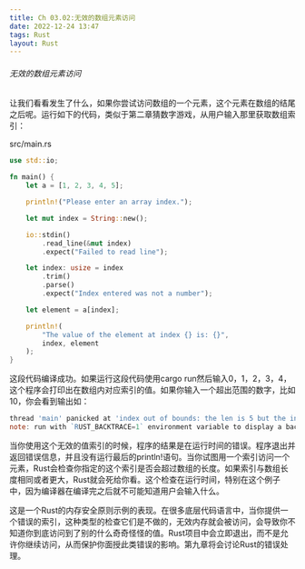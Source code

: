 ```yaml
---
title: Ch 03.02:无效的数组元素访问
date: 2022-12-24 13:47
tags: Rust
layout: Rust
---
```

###### 无效的数组元素访问

让我们看看发生了什么，如果你尝试访问数组的一个元素，这个元素在数组的结尾之后呢。运行如下的代码，类似于第二章猜数字游戏，从用户输入那里获取数组索引：

src/main.rs

```rust
use std::io;

fn main() {
    let a = [1, 2, 3, 4, 5];

    println!("Please enter an array index.");

    let mut index = String::new();

    io::stdin()
        .read_line(&mut index)
        .expect("Failed to read line");

    let index: usize = index
        .trim()
        .parse()
        .expect("Index entered was not a number");

    let element = a[index];

    println!(
        "The value of the element at index {} is: {}",
        index, element
    );
}
```

这段代码编译成功。如果运行这段代码使用cargo run然后输入0，1，2，3，4，这个程序会打印出在数组内对应索引的值。如果你输入一个超出范围的数字，比如10，你会看到输出如：

```powershell
thread 'main' panicked at 'index out of bounds: the len is 5 but the index is 10', src/main.rs:19:19
note: run with `RUST_BACKTRACE=1` environment variable to display a backtrace

```

当你使用这个无效的值索引的时候，程序的结果是在运行时间的错误。程序退出并返回错误信息，并且没有运行最后的println!语句。当你试图用一个索引访问一个元素，Rust会检查你指定的这个索引是否会超过数组的长度。如果索引与数组长度相同或者更大，Rust就会死给你看。这个检查在运行时间，特别在这个例子中，因为编译器在编译完之后就不可能知道用户会输入什么。

这是一个Rust的内存安全原则示例的表现。在很多底层代码语言中，当你提供一个错误的索引，这种类型的检查它们是不做的，无效内存就会被访问，会导致你不知道你到底访问到了别的什么奇奇怪怪的值。Rust项目中会立即退出，而不是允许你继续访问，从而保护你面授此类错误的影响。第九章将会讨论Rust的错误处理。

